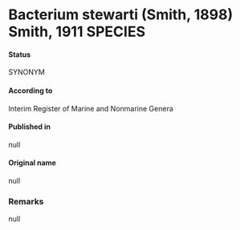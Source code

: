 # Bacterium stewarti (Smith, 1898) Smith, 1911 SPECIES

#### Status
SYNONYM

#### According to
Interim Register of Marine and Nonmarine Genera

#### Published in
null

#### Original name
null

### Remarks
null